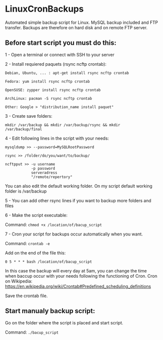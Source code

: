 LinuxCronBackups
================

Automated simple backup script for Linux.
MySQL backup included and FTP transfer.
Backups are therefore on hard disk and on remote FTP server.


Before start script you must do this:
-------------------------

1 - Open a terminal or connect with SSH to your server


2 - Install requiered paquets (rsync ncftp crontab):

	Debian, Ubuntu, ... : apt-get install rsync ncftp crontab

	Fedora: yum install rsync ncftp crontab

	OpenSUSE: zypper install rsync ncftp crontab

	ArchLinux: pacman -S rsync ncftp crontab

	Other: Google > "distribution_name install paquet"
	

3 - Create save folders:

```mkdir /var/backup && mkdir /var/backup/rsync && mkdir /var/backup/final```


4 - Edit following lines in the script with your needs:

```mysqldump >> --password=MySQLRootPassword```

```rsync >> /folder/do/you/want/to/backup/```

```
ncftpput >> -u username
			-p password
			serveradress
			"/remote/repertory"
```

You can also edit the default working folder. 
On my script default working folder is /var/backup


5 - You can add other rsync lines if you want to backup more folders and files


6 - Make the script executable:

Command: ```chmod +x /location/of/bacup_script```


7 - Cron your script for backups occur automatically when you want.

Command: ```crontab -e```

Add on the end of the file this:

```0 5 * * * bash /location/of/bacup_script```

In this case the backup will every day at 5am, you can change the time when baccup occur with your needs following the functioning of Cron.
Cron on Wikipedia: https://en.wikipedia.org/wiki/Crontab#Predefined_scheduling_definitions

Save the crontab file.


Start manualy backup script:
-------------------------
Go on the folder where the script is placed and start script.

Command: ```./bacup_script```
